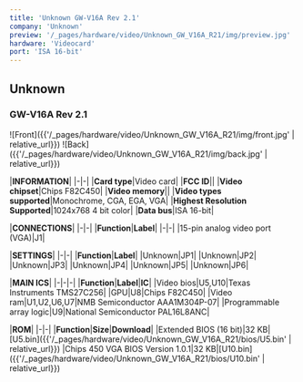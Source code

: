```yaml
---
title: 'Unknown GW-V16A Rev 2.1'
company: 'Unknown'
preview: '/_pages/hardware/video/Unknown_GW_V16A_R21/img/preview.jpg'
hardware: 'Videocard'
port: 'ISA 16-bit'
---
```

## Unknown
### GW-V16A Rev 2.1

![Front]({{'/_pages/hardware/video/Unknown_GW_V16A_R21/img/front.jpg' | relative_url}})
![Back]({{'/_pages/hardware/video/Unknown_GW_V16A_R21/img/back.jpg' | relative_url}})

|**INFORMATION**|
|-|-|
|**Card type**|Video card|
|**FCC ID**||
|**Video chipset**|Chips F82C450|
|**Video memory**||
|**Video types supported**|Monochrome, CGA, EGA, VGA|
|**Highest Resolution Supported**|1024x768 4 bit color|
|**Data bus**|ISA 16-bit|

|**CONNECTIONS**|
|-|-|
|**Function**|**Label**|
|-|-|
|15-pin analog video port (VGA)|J1|

|**SETTINGS**|
|-|-|
|**Function**|**Label**|
|Unknown|JP1|
|Unknown|JP2|
|Unknown|JP3|
|Unknown|JP4|
|Unknown|JP5|
|Unknown|JP6|


|**MAIN ICS**|
|-|-|-|
|**Function**|**Label**|**IC**|
|Video bios|U5,U10|Texas Instruments TMS27C256|
|GPU|U8|Chips F82C450|
|Video ram|U1,U2,U6,U7|NMB Semiconductor AAA1M304P-07|
|Programmable array logic|U9|National Semiconductor PAL16L8ANC| 

|**ROM**|
|-|-|
|**Function**|**Size**|**Download**|
|Extended BIOS (16 bit)|32&nbsp;KB|[U5.bin]({{'/_pages/hardware/video/Unknown_GW_V16A_R21/bios/U5.bin' | relative_url}})
|Chips 450 VGA BIOS Version 1.0.1|32&nbsp;KB|[U10.bin]({{'/_pages/hardware/video/Unknown_GW_V16A_R21/bios/U10.bin' | relative_url}})